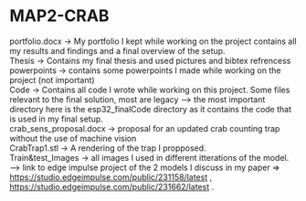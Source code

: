 # MAP2-CRAB
portfolio.docx -> My portfolio I kept while working on the project contains all my results and findings and a final overview of the setup.  
Thesis -> Contains my final thesis and used pictures and bibtex refrencess 
powerpoints -> contains some powerpoints I made while working on the project (not important)  
Code -> Contains all code I wrote while working on this project. Some files relevant to the final solution, most are legacy 
            --> the most important directory here is the esp32_finalCode directory as it contains the code that is used in my final setup.    
crab_sens_proposal.docx -> proposal for an updated crab counting trap without the use of machine vision  
CrabTrap1.stl -> A rendering of the trap I propposed.  
Train&test_Images -> all images I used in different itterations of the model.  
                          --> link to edge impulse project of the 2 models I discuss in my paper => https://studio.edgeimpulse.com/public/231158/latest , https://studio.edgeimpulse.com/public/231662/latest .  

